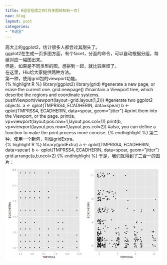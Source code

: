 ```yaml
---
title: R语言拾遗之四[将多图绘制到一页]
nav: blog
layout: post
categories: 
- "R语言"
---
```


高大上的ggplot2，估计很多人都尝过其甜头了。  
ggplot2在生成一页多图方面，有个facet，分面的命令，可以自动根据分组，每组对应一幅图出来。  
但是，如果是不同类型的图，想拼到一起，就比较麻烦了。  
在这里，Hiu给大家提供两种方法。  
第一种，使用grid包的viewport功能。  
{% highlight R %}
library(ggplot2)
library(grid)
#generate a new page, or erase the current one.
grid.newpage()
#maintain a Viewport tree, which describe the regions and coordinate systems.
pushViewport(viewport(layout=grid.layout(1,2)))
#generate two ggplot2 objects.
a <- qplot(TMPRSS4, ECADHERIN, data=spear)
b <- qplot(TMPRSS4, ECADHERIN, data=spear, geom="jitter")
#print them into the Viewport, or the page.
print(a, vp=viewport(layout.pos.row=1,layout.pos.col=1))
print(b, vp=viewport(layout.pos.row=1,layout.pos.col=2))
#also, you can define a function to make the print process more concise.
{% endhighlight %}
第二种，使用一个新包，叫做gridExtra。  
{% highlight R %}
library(gridExtra)
a <- qplot(TMPRSS4, ECADHERIN, data=spear)
b <- qplot(TMPRSS4, ECADHERIN, data=spear, geom="jitter")
grid.arrange(a,b,ncol=2)
{% endhighlight %}
于是，我们就得到了二合一的图片：  
![grid 2 into 1](pic/grid2in1.png)

